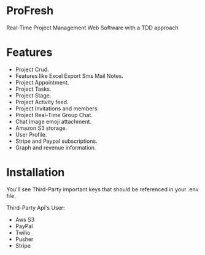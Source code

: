# ProFresh 

Real-Time Project Management Web Software with a TDD approach

# Features
- Project Crud.
- Features like Excel Export Sms Mail Notes.
- Project Appointment.
- Project Tasks.
- Project Stage.
- Project Activity feed.
- Project Invitations and members.
- Project Real-Time Group Chat.
- Chat Image emoji attachment.
- Amazon S3 storage.
- User Profile.
- Stripe and Paypal subscriptions.
- Graph and revenue information.

# Installation 
You'll see Third-Party important keys that should be referenced in your .env file.

Third-Party Api's User:
- Aws S3
- PayPal
- Twilio
- Pusher
- Stripe

